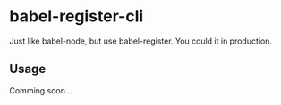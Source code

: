 # babel-register-cli
Just like babel-node, but use babel-register. You could it in production.

## Usage
Comming soon...

